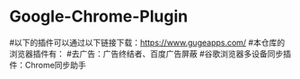 # Google-Chrome-Plugin
#以下的插件可以通过以下链接下载：https://www.gugeapps.com/
#本仓库的浏览器插件有：
#去广告：广告终结者、百度广告屏蔽
#谷歌浏览器多设备同步插件：Chrome同步助手
